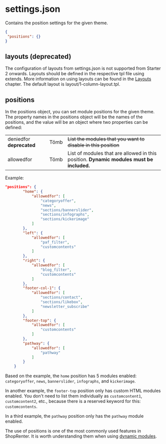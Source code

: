 # settings.json

Contains the position settings for the given theme.

```json
{
 "positions": {}
}
```

## layouts (deprecated)

The configuration of layouts from settings.json is not supported from Starter 2 onwards. Layouts should be defined in the respective tpl file using extends. More information on using layouts can be found in the [Layouts]((../theme-development-tools/03_layouts.md)) chapter. The default layout is layout/1-column-layout.tpl.



## positions

In the positions object, you can set module positions for the given theme. The property names in the positions object will be the names of the positions, and the value will be an object where two properties can be defined:

<table>
<tr>
<td>
deniedfor <strong>deprecated</strong>
</td>
<td>
Tömb
</td>
<td><del>
List the modules that you want to disable in this position
</del>
</td>
<tr>
<td>
allowedfor
</td>
<td>
Tömb
</td>
<td>
List of modules that are allowed in this position. <strong>Dynamic modules must be included.</strong>
</td>
</tr>
</table>

Example:

``` json
"positions": {
        "home": {
            "allowedfor": [
                "categoryoffer",
                "news",
                "sections/bannerslider",
                "sections/infographs",
                "sections/kickerimage"
            ]
        },
        "left": {
            "allowedfor": [
                "paf_filter",
                "customcontents"
            ]
        },
        "right": {
            "allowedfor": [
                "blog_filter",
                "customcontents"
            ]
        },
        "footer-col-1": {
            "allowedfor": [
                "sections/contact",
                "sections/likebox",
                "newsletter_subscribe"
            ]
        },
        "footer-top": {
            "allowedfor": [
                "customcontents"
            ]
        },
        "pathway": {
            "allowedfor": [
                "pathway"
            ]
        }
    }
```

Based on the example, the `home` position has 5 modules enabled: `categoryoffer`, `news`, `bannerslider`, `infographs`, and `kickerimage`.

In another example, the `footer-top` position only has custom HTML modules enabled. You don't need to list them individually as `customcontent1`, `customcontent2`, etc., because there is a reserved keyword for this: `customcontents`.

In a third example, the `pathway` position only has the `pathway` module enabled.

The use of positions is one of the most commonly used features in ShopRenter. It is worth understanding them when using [dynamic modules](../theme-development-tools/02_theme_sections.md).

